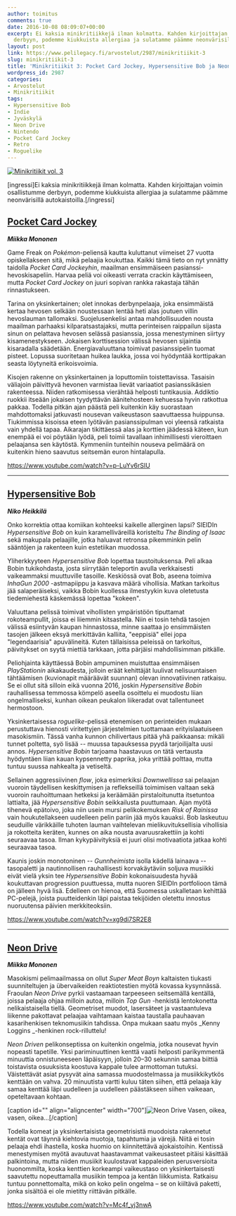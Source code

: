 ```yaml
---
author: toimitus
comments: true
date: 2016-10-08 08:09:07+00:00
excerpt: Ei kaksia minikritiikkejä ilman kolmatta. Kahden kirjoittajan voimin osallistumme
  derbyyn, podemme kiukkuista allergiaa ja sulatamme päämme neonvärisillä autokaistoilla.
layout: post
link: https://www.pelilegacy.fi/arvostelut/2987/minikritiikit-3
slug: minikritiikit-3
title: 'Minikritiikit 3: Pocket Card Jockey, Hypersensitive Bob ja Neon Drive'
wordpress_id: 2987
categories:
- Arvostelut
- Minikritiikit
tags:
- Hypersensitive Bob
- Indie
- Jyväskylä
- Neon Drive
- Nintendo
- Pocket Card Jockey
- Retro
- Roguelike
---
```


[![Minikritiikit vol. 3](https://www.pelilegacy.fi/wp-content/uploads/2016/10/minikritiikit3.jpg)](https://www.pelilegacy.fi/wp-content/uploads/2016/10/minikritiikit3.jpg)

[ingressi]Ei kaksia minikritiikkejä ilman kolmatta. Kahden kirjoittajan voimin osallistumme derbyyn, podemme kiukkuista allergiaa ja sulatamme päämme neonvärisillä autokaistoilla.[/ingressi]



## [Pocket Card Jockey](https://www.nintendo.com/games/detail/pocket-card-jockey-3ds)



_**Miikka Mononen**_

Game Freak on _Pokémon_-peliensä kautta kuluttanut viimeiset 27 vuotta opiskellakseen sitä, mikä pelaajia koukuttaa. Kaikki tämä tieto on nyt ynnätty taidolla _Pocket Card Jockeyhin_, maailman ensimmäiseen pasianssi-hevoskisapeliin. Harvaa peliä voi oikeasti verrata crackin käyttämiseen, mutta _Pocket Card Jockey_ on juuri sopivan rankka rakastaja tähän rinnastukseen.

Tarina on yksinkertainen; olet innokas derbynpelaaja, joka ensimmäistä kertaa hevosen selkään noustessaan lentää heti alas joutuen villin hevoslauman tallomaksi. Suojelusenkelisi antaa mahdollisuuden nousta maailman parhaaksi kilparatsastajaksi, mutta perinteisen raippailun sijasta sinun on pelattava hevosen selässä pasianssia, jossa menestyminen siirtyy kisamenestykseen. Jokaisen korttisession välissä hevosen sijaintia kisaradalla säädetään. Energiavaluuttana toimivat pasianssipelin tuomat pisteet. Lopussa suoritetaan huikea laukka, jossa voi hyödyntää korttipakan seasta löytyneitä erikoisvoimia.

Kisojen rakenne on yksinkertainen ja loputtomiin toistettavissa. Tasaisin väliajoin päivittyvä hevonen varmistaa lievät variaatiot pasianssikäsien rakenteessa. Niiden ratkomisessa vierähtää helposti tuntikausia. Addiktio ruokkii itseään jokaisen tyydyttävän äänitehosteen kehuessa hyvin ratkottua pakkaa. Todella pitkän ajan päästä peli kuitenkin käy suorastaan mahdottomaksi jatkuvasti nousevan vaikeustason saavuttaessa huippunsa. Tiukimmissa kisoissa eteen lyötävän pasianssipulman voi yleensä ratkaista vain yhdellä tapaa. Aikarajan tikittäessä alas ja korttien jäädessä käteen, kun enempää ei voi pöytään lyödä, peli toimii tavallaan inhimillisesti vieroittaen pelaajansa sen käytöstä. Kymmeniin tunteihin nouseva pelimäärä on kuitenkin hieno saavutus seitsemän euron hintalapulla.

https://www.youtube.com/watch?v=p-LuYv6rSIU



* * *





## [Hypersensitive Bob](http://hypersensitivebob.sieidi.com/)



_**Niko Heikkilä**_

Onko korrektia ottaa komiikan kohteeksi kaikelle allerginen lapsi? SIEIDIn _Hypersensitive Bob_ on kuin karamelliväreillä koristeltu _The Binding of Isaac_ sekä makupala pelaajille, jotka haluavat retronsa pikemminkin pelin sääntöjen ja rakenteen kuin estetiikan muodossa.

Yliherkkyyteen _Hypersensitive Bob_ lopettaa taustoituksensa. Peli alkaa Bobin tukikohdasta, josta siirrytään teleportin avulla verkkaisesti vaikeammaksi muuttuville tasoille. Keskiössä ovat Bob, aseena toimiva _InhaGun 2000_ -astmapiippu ja kasvava määrä vihollisia. Matkan tarkoitus jää salaperäiseksi, vaikka Bobin kuollessa ilmestyykin kuva oletetusta tiedemiehestä käskemässä lopettaa "kokeen".

Valuuttana pelissä toimivat vihollisten ympäristöön tiputtamat rokoteampullit, joissa ei liiemmin kitsastella. Niin ei tosin tehdä tasojen välissä esiintyvän kaupan hinnastossa, minne saattaa jo ensimmäisten tasojen jälkeen eksyä merkittävän kalliita, "eeppisiä" ellei jopa "legendaarisia" apuvälineitä. Kuten tällaisissa peleissä on tarkoitus, päivitykset on syytä miettiä tarkkaan, jotta pärjäisi mahdollisimman pitkälle.

Peliohjainta käyttäessä Bobin ampuminen muistuttaa ensimmäisen _PlayStationin_ aikakaudesta, jolloin eräät kehittäjät luulivat nelisuuntaisen tähtäämisen (kuvionapit määräävät suunnan) olevan innovatiivinen ratkaisu. Se ei ollut sitä silloin eikä vuonna 2016, joskin _Hypersensitive Bobin_ rauhallisessa temmossa kömpelö aseella osoittelu ei muodostu liian ongelmalliseksi, kunhan oikean peukalon liikeradat ovat tallentuneet hermostoon.

Yksinkertaisessa _roguelike_-pelissä etenemisen on perinteiden mukaan perustuttava hienosti viritettyjen järjestelmien tuottamaan erityislaatuiseen masokismiin. Tässä vanha kunnon chilivertaus pitää yhä paikkaansa: mikäli tunnet poltetta, syö lisää -- muussa tapauksessa pyydä tarjoilijalta uusi annos. _Hypersensitive Bobin_ tarjoama haastavuus on tätä vertausta hyödyntäen liian kauan kypsennetty paprika, joka yrittää polttaa, mutta tuntuu suussa nahkealta ja vetiseltä.

Sellainen aggressiivinen _flow_, joka esimerkiksi _Downwellissa_ sai pelaajan vuoroin täydellisen keskittymisen ja reflekseillä toimimisen valtaan sekä vuoroin rauhoittumaan hetkeksi ja keräämään pirstaloitunutta itsetuntoa lattialta, jää _Hypersensitive Bobin_ seikkailusta puuttumaan. Ajan myötä tihenevä epätoivo, joka niin usein mursi pelikokemuksen _Risk of Rainissa_ vain houkutellakseen uudelleen pelin pariin jää myös kauaksi. Bob laskeutuu seuduille värikkäille tuhoten lauman vaihtelevan mielikuvituksellisia vihollisia ja rokotteita keräten, kunnes on aika nousta avaruusrakettiin ja kohti seuraavaa tasoa. Ilman kykypäivityksiä ei juuri olisi motivaatiota jatkaa kohti seuraavaa tasoa.

Kaunis joskin monotoninen -- _Gunnheimista_ isolla kädellä lainaava -- tasopaletti ja nautinnollisen rauhallisesti korvakäytäviin soljuva musiikki eivät vielä yksin tee _Hypersensitive Bobin_ kokonaisuudesta hyvää koukuttavan progression puuttuessa, mutta nuoren SIEIDIn portfolioon tämä on jälleen hyvä lisä. Edelleen on hienoa, että Suomessa uskalletaan kehittää PC-pelejä, joista puutteidenkin läpi paistaa tekijöiden oletettu innostus nuoruutensa päivien merkkiteoksiin.

https://www.youtube.com/watch?v=xg9di7SR2E8



* * *





## [Neon Drive](http://neondrivegame.com/)



_**Miikka Mononen**_

Masokismi pelimaailmassa on ollut _Super Meat Boyn_ kaltaisten tiukasti suunniteltujen ja übervaikeiden reaktiotestien myötä kovassa kysynnässä. Fraoulan _Neon Drive_ pyrkii vastaamaan tarpeeseen seitsemällä kentällä, joissa pelaaja ohjaa milloin autoa, milloin _Top Gun_ -henkistä lentokonetta nelikaistaisella tiellä. Geometriset muodot, lasersäteet ja vastaantuleva liikenne pakottavat pelaajaa vaihtamaan kaistaa taustalla pauhaavan kasarihenkisen teknomusiikin tahdissa. Onpa mukaan saatu myös _Kenny Loggins _-henkinen rock-rilluttelu!

_Neon Driven_ pelikonseptissa on kuitenkin ongelmia, jotka nousevat hyvin nopeasti tapetille. Yksi pariminuuttinen kenttä vaatii helposti parikymmentä minuuttia onnistuneeseen läpäisyyn, jolloin 20–30 sekunnin samaa biittiä toistavista osuuksista koostuva kappale tulee armottoman tutuksi. Väistettävät asiat pysyvät aina samassa muodostelmassa ja musiikkikytkös kenttään on vahva. 20 minuutista vartti kuluu täten siihen, että pelaaja käy samaa kenttää läpi uudelleen ja uudelleen päästäkseen siihen vaikeaan, opeteltavaan kohtaan.

[caption id="" align="aligncenter" width="700"]![Neon Drive](http://i.giphy.com/l3vRjjU96CMslT4Va.gif) Vasen, oikea, vasen, oikea...[/caption]

Todella komeat ja yksinkertaisista geometrisistä muodoista rakennetut kentät ovat täynnä kiehtovia muotoja, tapahtumia ja värejä. Niitä ei tosin pelaaja ehdi ihastella, koska huomio on kiinnitettävä ajokaistoihin. Kentissä menestymisen myötä avautuvat haastavammat vaikeusasteet pitäisi käsittää palkintoina, mutta niiden musiikit kuulostavat kappaleiden perusversioita huonommilta, koska kenttien korkeampi vaikeustaso on yksinkertaisesti saavutettu nopeuttamalla musiikin tempoa ja kentän liikkumista. Ratkaisu tuntuu ponnettomalta, mikä on koko pelin ongelma – se on kiiltävä paketti, jonka sisältöä ei ole mietitty riittävän pitkälle.

https://www.youtube.com/watch?v=Mc4f_yj3nwA
